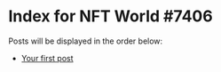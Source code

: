 # Index for NFT World #7406
Posts will be displayed in the order below:

- [Your first post](./001-first.md)

